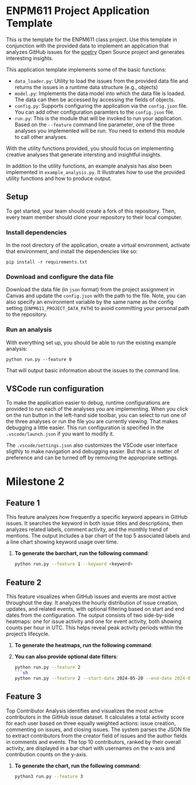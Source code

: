 # ENPM611 Project Application Template

This is the template for the ENPM611 class project. Use this template in conjunction with the provided data to implement an application that analyzes GitHub issues for the [poetry](https://github.com/python-poetry/poetry/issues) Open Source project and generates interesting insights.

This application template implements some of the basic functions:

- `data_loader.py`: Utility to load the issues from the provided data file and returns the issues in a runtime data structure (e.g., objects)
- `model.py`: Implements the data model into which the data file is loaded. The data can then be accessed by accessing the fields of objects.
- `config.py`: Supports configuring the application via the `config.json` file. You can add other configuration paramters to the `config.json` file.
- `run.py`: This is the module that will be invoked to run your application. Based on the `--feature` command line parameter, one of the three analyses you implemented will be run. You need to extend this module to call other analyses.

With the utility functions provided, you should focus on implementing creative analyses that generate intersting and insightful insights.

In addition to the utility functions, an example analysis has also been implemented in `example_analysis.py`. It illustrates how to use the provided utility functions and how to produce output.

## Setup

To get started, your team should create a fork of this repository. Then, every team member should clone your repository to their local computer. 


### Install dependencies

In the root directory of the application, create a virtual environment, activate that environment, and install the dependencies like so:

```
pip install -r requirements.txt
```

### Download and configure the data file

Download the data file (in `json` format) from the project assignment in Canvas and update the `config.json` with the path to the file. Note, you can also specify an environment variable by the same name as the config setting (`ENPM611_PROJECT_DATA_PATH`) to avoid committing your personal path to the repository.


### Run an analysis

With everything set up, you should be able to run the existing example analysis:

```
python run.py --feature 0
```

That will output basic information about the issues to the command line.


## VSCode run configuration

To make the application easier to debug, runtime configurations are provided to run each of the analyses you are implementing. When you click on the run button in the left-hand side toolbar, you can select to run one of the three analyses or run the file you are currently viewing. That makes debugging a little easier. This run configuration is specified in the `.vscode/launch.json` if you want to modify it.

The `.vscode/settings.json` also customizes the VSCode user interface sligthly to make navigation and debugging easier. But that is a matter of preference and can be turned off by removing the appropriate settings.

# Milestone 2

## Feature 1

This feature analyzes how frequently a specific keyword appears in GitHub issues. It searches the keyword in both issue titles and descriptions, then analyzes related labels, comment activity, and the monthly trend of mentions. The output includes a bar chart of the top 5 associated labels and a line chart showing keyword usage over time. 

1. **To generate the barchart, run the following command**:
   
    ```sh
    python run.py --feature 1 --keyword <keyword>

## Feature 2

This feature visualizes when GitHub issues and events are most active throughout the day. It analyzes the hourly distribution of issue creation, updates, and related events, with optional filtering based on start and end dates from the configuration. The output consists of two side-by-side heatmaps: one for issue activity and one for event activity, both showing counts per hour in UTC. This helps reveal peak activity periods within the project’s lifecycle.

1. **To generate the heatmaps, run the following command**:
2. **You can also provide optional date filters**:
   
    ```sh
    python run.py --feature 2
    ```sh
    python run.py --feature 2 --start-date 2024-05-20 --end-date 2024-05-25

## Feature 3

Top Contributor Analysis identifies and visualizes the most active contributors in the GitHub issue dataset. It calculates a total activity score for each user based on three equally weighted actions: issue creation, commenting on issues, and closing issues. The system parses the JSON file to extract contributors from the creator field of issues and the author fields in comments and events. The top 10 contributors, ranked by their overall activity, are displayed in a bar chart with usernames on the x-axis and contribution counts on the y-axis. 


1. **To generate the chart, run the following command**:
   
     ```sh
    python3 run.py --feature 3
